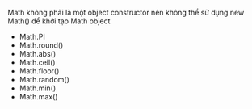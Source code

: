 Math không phải là một object constructor nên không thể sử dụng new Math() để khởi tạo
Math object
- Math.PI
- Math.round()
- Math.abs()
- Math.ceil()
- Math.floor()
- Math.random()
- Math.min()
- Math.max()
